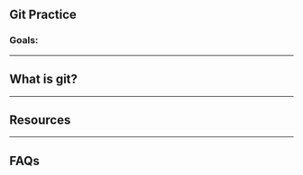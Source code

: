 ## Git Practice

### Goals:

-------------------------------
## What is git?

-------------------------------
## Resources

-------------------------------
## FAQs
